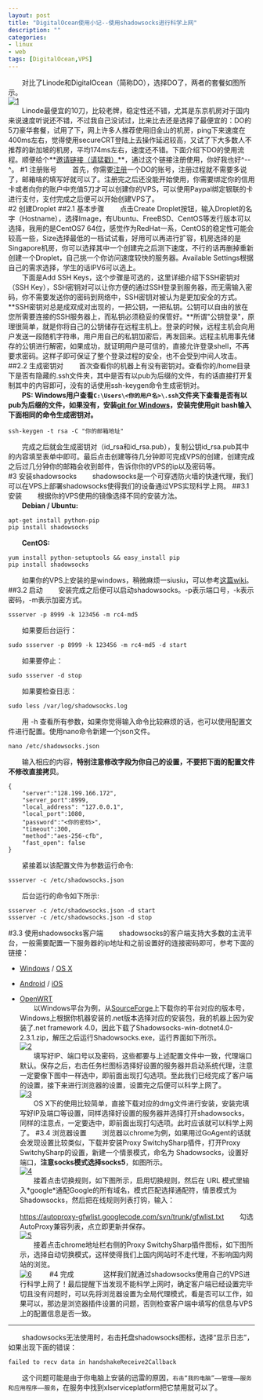 ```yaml
---
layout: post
title: "DigitalOcean使用小记--使用shadowsocks进行科学上网"
description: ""
categories: 
- linux
- web
tags: [DigitalOcean,VPS]
---
```


　　对比了Linode和DigitalOcean（简称DO），选择DO了，两者的套餐如图所示。  
[![1](http://7fv9jl.com1.z0.glb.clouddn.com/2015-03-15-digitalocean-1.png-BlogPic)](http://7fv9jl.com1.z0.glb.clouddn.com/2015-03-15-digitalocean-1.png)   
　　Linode最便宜的10刀，比较老牌，稳定性还不错，尤其是东京机房对于国内来说速度听说还不错，不过我自己没试过，比来比去还是选择了最便宜的：DO的5刀豪华套餐，试用了下，网上许多人推荐使用旧金山的机房，ping下来速度在400ms左右，觉得使用secureCRT登陆上去操作延迟较高，又试了下大多数人不推荐的新加坡的机房，平均174ms左右，速度还不错。下面介绍下DO的使用流程。顺便给个**[邀请链接（请猛戳）](https://www.digitalocean.com/?refcode=12e726830dc4)**，通过这个链接注册使用，你好我也好^--^。
#1 注册账号
　　首先，你需要[注册](https://www.digitalocean.com/?refcode=12e726830dc4)一个DO的账号，注册过程就不需要多说了，邮箱啥的填写好就可以了。注册完之后还没能开始使用，你需要绑定你的信用卡或者向你的账户中充值5刀才可以创建你的VPS，可以使用Paypal绑定银联的卡进行支付，支付完成之后便可以开始创建VPS了。  
#2 创建Droplet
##2.1 基本步骤
　　点击Create Droplet按钮，输入Droplet的名字（Hostname），选择Image，有Ubuntu、FreeBSD、CentOS等发行版本可以选择，我用的是CentOS7 64位，感觉作为RedHat一系，CentOS的稳定性可能会较高一些，Size选择最低的一档试试看，好用可以再进行扩容，机房选择的是Singapore机房，你可以选择其中一个创建完之后测下速度，不行的话再删掉重新创建一个Droplet，自己挑一个你访问速度较快的服务器。Available Settings根据自己的需求选择，学生的话IPV6可以选上。  
　　下面是Add SSH Keys，这个步骤是可选的，这里详细介绍下SSH密钥对（SSH Key），SSH密钥对可以让你方便的通过SSH登录到服务器，而无需输入密码，你不需要发送你的密码到网络中，SSH密钥对被认为是更加安全的方式。**SSH密钥对总是成双成对出现的，一把公钥，一把私钥。公钥可以自由的放在您所需要连接的SSH服务器上，而私钥必须稳妥的保管好。**所谓"公钥登录"，原理很简单，就是你将自己的公钥储存在远程主机上。登录的时候，远程主机会向用户发送一段随机字符串，用户用自己的私钥加密后，再发回来。远程主机用事先储存的公钥进行解密，如果成功，就证明用户是可信的，直接允许登录shell，不再要求密码。这样子即可保证了整个登录过程的安全，也不会受到中间人攻击。
##2.2 生成密钥对
　　首次查看你的机器上有没有密钥对。查看你的/home目录下是否有隐藏的.ssh文件夹，其中是否有以pub为后缀的文件，有的话直接打开复制其中的内容即可，没有的话使用ssh-keygen命令生成密钥对。  
　　**PS: Windows用户查看`C:\Users\<你的用户名>\.ssh`文件夹下查看是否有以pub为后缀的文件，如果没有，安装[git for Windows](http://msysgit.github.io/)，安装完使用git bash输入下面相同的命令生成密钥对。**
  
    ssh-keygen -t rsa -C "你的邮箱地址"
　　完成之后就会生成密钥对（id_rsa和id_rsa.pub），复制公钥id_rsa.pub其中的内容填至表单中即可。最后点击创建等待几分钟即可完成VPS的创建，创建完成之后过几分钟你的邮箱会收到邮件，告诉你你的VPS的ip以及密码等。  
#3 安装shadowsocks
　　shadowsocks是一个可穿透防火墙的快速代理，我们可以在VPS上部署shadowsocks使得我们的设备通过VPS实现科学上网。
##3.1 安装
　　根据你的VPS使用的镜像选择不同的安装方法。  
　　**Debian / Ubuntu:**  

    apt-get install python-pip
    pip install shadowsocks
　　**CentOS:**  

    yum install python-setuptools && easy_install pip
    pip install shadowsocks
　　如果你的VPS上安装的是windows，稍微麻烦一siusiu，可以参考[这篇wiki](https://github.com/shadowsocks/shadowsocks/wiki/Install-Shadowsocks-Server-on-Windows)。
##3.2 启动
　　安装完成之后便可以启动shadowsocks。-p表示端口号，-k表示密码，-m表示加密方式。

    ssserver -p 8999 -k 123456 -m rc4-md5
　　如果要后台运行：

    sudo ssserver -p 8999 -k 123456 -m rc4-md5 -d start
　　如果要停止：

    sudo ssserver -d stop
　　如果要检查日志：

    sudo less /var/log/shadowsocks.log
　　用 -h 查看所有参数，如果你觉得输入命令比较麻烦的话，也可以使用配置文件进行配置。使用nano命令新建一个json文件。

    nano /etc/shadowsocks.json
　　输入相应的内容，**特别注意修改字段为你自己的设置，不要把下面的配置文件不修改直接拷贝**。

	{
    	"server":"128.199.166.172",
    	"server_port":8999,
    	"local_address": "127.0.0.1",
    	"local_port":1080,
    	"password":"<你的密码>",
    	"timeout":300,
    	"method":"aes-256-cfb",
    	"fast_open": false
	}
　　紧接着以该配置文件为参数运行命令:

    ssserver -c /etc/shadowsocks.json
　　后台运行的命令如下所示:

    ssserver -c /etc/shadowsocks.json -d start
    ssserver -c /etc/shadowsocks.json -d stop
#3.3 使用shadowsocks客户端
　　shadowsocks的客户端支持大多数的主流平台，一般需要配置一下服务器的ip地址和之前设置好的连接密码即可，参考下面的链接：    
- [Windows](https://github.com/shadowsocks/shadowsocks-csharp) / [OS X](https://github.com/shadowsocks/shadowsocks-iOS/wiki/Shadowsocks-for-OSX-Help)  
- [Android](https://github.com/shadowsocks/shadowsocks-android) / [iOS](https://github.com/shadowsocks/shadowsocks-iOS/wiki/Help)  
- [OpenWRT](https://github.com/shadowsocks/openwrt-shadowsocks)  
　　以Windows平台为例，从[SourceForge](http://sourceforge.net/projects/shadowsocksgui/files/dist/)上下载你的平台对应的版本号，Windows上根据你机器安装的.net版本选择对应的安装包，我的机器上因为安装了.net framework 4.0，因此下载了Shadowsocks-win-dotnet4.0-2.3.1.zip，解压之后运行Shadowsocks.exe，运行界面如下所示。  
[![2](http://7fv9jl.com1.z0.glb.clouddn.com/2015-03-15-digitalocean-2.png-BlogPic)](http://7fv9jl.com1.z0.glb.clouddn.com/2015-03-15-digitalocean-2.png)  
　　填写好IP、端口号以及密码，这些都要与上述配置文件中一致，代理端口默认。保存之后，右击任务栏图标选择好设置的服务器并启动系统代理，注意一定要像下图中一样选中，即前面出现打勾选项。至此我们已经完成了客户端的设置，接下来进行浏览器的设置，设置完之后便可以科学上网了。  
[![3](http://7fv9jl.com1.z0.glb.clouddn.com/2015-03-15-digitalocean-3.png-BlogPic)](http://7fv9jl.com1.z0.glb.clouddn.com/2015-03-15-digitalocean-3.png)  
　　OS X下的使用比较简单，直接下载对应的dmg文件进行安装，安装完填写好IP及端口等设置，同样选择好设置的服务器并选择打开shadowsocks，同样的注意点，一定要选中，即前面出现打勾选项。此时应该就可以科学上网了。
#3.4 浏览器设置
　　浏览器以chrome为例，如果用过GoAgent的话就会发现设置比较类似，下载并安装Proxy SwitchySharp插件，打开Proxy SwitchySharp的设置，新建一个情景模式，命名为 Shadowsocks，设置好端口，**注意socks模式选择socks5**，如图所示。    
[![4](http://7fv9jl.com1.z0.glb.clouddn.com/2015-03-15-digitalocean-4.jpg-BlogPic)](http://7fv9jl.com1.z0.glb.clouddn.com/2015-03-15-digitalocean-4.jpg)  
　　接着点击切换规则，如下图所示，启用切换规则，然后在 URL 模式里输入\*google\*通配Google的所有域名，模式匹配选择通配符，情景模式为Shadowsocks，然后把在线规则列表打钩，输入：

    https://autoproxy-gfwlist.googlecode.com/svn/trunk/gfwlist.txt
　　勾选AutoProxy兼容列表，点立即更新并保存。  
[![5](http://7fv9jl.com1.z0.glb.clouddn.com/2015-03-15-digitalocean-5.jpg-BlogPic)](http://7fv9jl.com1.z0.glb.clouddn.com/2015-03-15-digitalocean-5.jpg)  
　　接着点击chrome地址栏右侧的Proxy SwitchySharp插件图标，如下图所示，选择自动切换模式，这样使得我们上国内网站时不走代理，不影响国内网站的浏览。  
[![6](http://7fv9jl.com1.z0.glb.clouddn.com/2015-03-15-digitalocean-6.png-BlogPic)](http://7fv9jl.com1.z0.glb.clouddn.com/2015-03-15-digitalocean-6.png)  　　
#4 完成　　
　　这样我们就通过shadowsocks使用自己的VPS进行科学上网了！最后提醒下当发现不能科学上网时，确定客户端已经设置完毕切且没有问题时，可以先将浏览器设置为全局代理模式，看是否可以工作，如果可以，那边是浏览器插件设置的问题，否则检查客户端中填写的信息与VPS上的配置信息是否一致。  

----------
　　shadowsocks无法使用时，右击托盘shadowsocks图标，选择“显示日志”，如果出现下面的错误：  

	failed to recv data in handshakeReceive2Callback
　　这个问题可能是由于你电脑上安装的迅雷的原因，`右击“我的电脑”——管理——服务和应用程序——服务`，在服务中找到xlserviceplatform把它禁用就可以了。  
